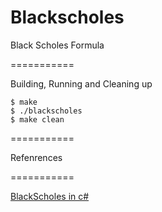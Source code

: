 Blackscholes
===========

Black Scholes Formula

===========

Building, Running and Cleaning up

	$ make
	$ ./blackscholes
	$ make clean

===========

Refenrences

===========

<a href="http://vbadeveloper.net/optionpricerblackscholescsharp.pdf"> BlackScholes in c# </a>